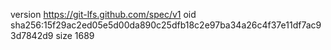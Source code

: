 version https://git-lfs.github.com/spec/v1
oid sha256:15f29ac2ed05e5d00da890c25dfb18c2e97ba34a26c4f37e11df7ac93d7842d9
size 1689

